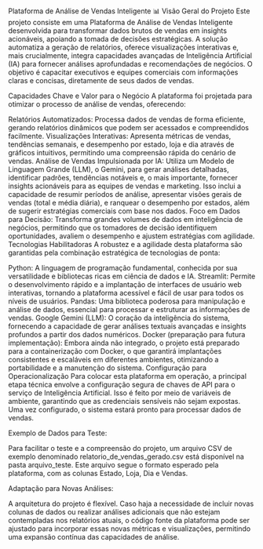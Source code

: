 Plataforma de Análise de Vendas Inteligente 📊
Visão Geral do Projeto
Este projeto consiste em uma Plataforma de Análise de Vendas Inteligente desenvolvida para transformar dados brutos de vendas em insights acionáveis, apoiando a tomada de decisões estratégicas. A solução automatiza a geração de relatórios, oferece visualizações interativas e, mais crucialmente, integra capacidades avançadas de Inteligência Artificial (IA) para fornecer análises aprofundadas e recomendações de negócios. O objetivo é capacitar executivos e equipes comerciais com informações claras e concisas, diretamente de seus dados de vendas.

Capacidades Chave e Valor para o Negócio
A plataforma foi projetada para otimizar o processo de análise de vendas, oferecendo:

Relatórios Automatizados: Processa dados de vendas de forma eficiente, gerando relatórios dinâmicos que podem ser acessados e compreendidos facilmente.
Visualizações Interativas: Apresenta métricas de vendas, tendências semanais, e desempenho por estado, loja e dia através de gráficos intuitivos, permitindo uma compreensão rápida do cenário de vendas.
Análise de Vendas Impulsionada por IA: Utiliza um Modelo de Linguagem Grande (LLM), o Gemini, para gerar análises detalhadas, identificar padrões, tendências notáveis e, o mais importante, fornecer insights acionáveis para as equipes de vendas e marketing. Isso inclui a capacidade de resumir períodos de análise, apresentar visões gerais de vendas (total e média diária), e ranquear o desempenho por estados, além de sugerir estratégias comerciais com base nos dados.
Foco em Dados para Decisão: Transforma grandes volumes de dados em inteligência de negócios, permitindo que os tomadores de decisão identifiquem oportunidades, avaliem o desempenho e ajustem estratégias com agilidade.
Tecnologias Habilitadoras
A robustez e a agilidade desta plataforma são garantidas pela combinação estratégica de tecnologias de ponta:

Python: A linguagem de programação fundamental, conhecida por sua versatilidade e bibliotecas ricas em ciência de dados e IA.
Streamlit: Permite o desenvolvimento rápido e a implantação de interfaces de usuário web interativas, tornando a plataforma acessível e fácil de usar para todos os níveis de usuários.
Pandas: Uma biblioteca poderosa para manipulação e análise de dados, essencial para processar e estruturar as informações de vendas.
Google Gemini (LLM): O coração da inteligência do sistema, fornecendo a capacidade de gerar análises textuais avançadas e insights profundos a partir dos dados numéricos.
Docker (preparação para futura implementação): Embora ainda não integrado, o projeto está preparado para a containerização com Docker, o que garantirá implantações consistentes e escaláveis em diferentes ambientes, otimizando a portabilidade e a manutenção do sistema.
Configuração para Operacionalização
Para colocar esta plataforma em operação, a principal etapa técnica envolve a configuração segura de chaves de API para o serviço de Inteligência Artificial. Isso é feito por meio de variáveis de ambiente, garantindo que as credenciais sensíveis não sejam expostas. Uma vez configurado, o sistema estará pronto para processar dados de vendas.

Exemplo de Dados para Teste:

Para facilitar o teste e a compreensão do projeto, um arquivo CSV de exemplo denominado relatorio_de_vendas_gerado.csv está disponível na pasta arquivo_teste. Este arquivo segue o formato esperado pela plataforma, com as colunas Estado, Loja, Dia e Vendas.

Adaptação para Novas Análises:

A arquitetura do projeto é flexível. Caso haja a necessidade de incluir novas colunas de dados ou realizar análises adicionais que não estejam contempladas nos relatórios atuais, o código fonte da plataforma pode ser ajustado para incorporar essas novas métricas e visualizações, permitindo uma expansão contínua das capacidades de análise.
